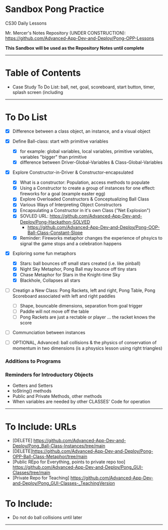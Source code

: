 # Sandbox Pong Practice
CS30 Daily Lessons

Mr. Mercer's Notes Repository (UNDER CONSTRUCTION): https://github.com/Advanced-App-Dev-and-Deploy/Pong-OPP-Lessons

**This Sandbox will be used as the Repository Notes until complete**

---

# Table of Contents
- Case Study To Do List: ball, net, goal, scoreboard, start button, timer, splash screen (including 

---

# To Do List
- [x] Difference between a class object, an instance, and a visual object
- [x] Define Ball-class: start with primitive variables
  - [x] for example: global variables, local variables, primitive variables, variables "bigger" than primitive
  - [x] difference between Driver-Global-Variables & Class-Global-Variables
- [x] Explore Constructor-in-Driver & Constructor-encapsulated
  - [x] What is a constructor: Population, access methods to populate
  - [x] Using a Constructor to create a group of instances for one effect: fireworks for a goal (example easter egg)
  - [x] Explore Overloaded Constructors & Conceptualizing Ball Class
  - [x] Various Ways of Interpreting Object Constructors
  - [x] Encapsulating a Constructor in it's own Class ("Net Explosion")
  - [x] SOVLED URL: https://github.com/Advanced-App-Dev-and-Deploy/Pong-Hackathon-SOLVED
	- https://github.com/Advanced-App-Dev-and-Deploy/Pong-OOP-Ball-Class-Constant-Slope
  - [x] Reminder: Fireworks metaphor changes the experience of phsyics to signal the game stops and a celebration happens
- [x] Exploring some fun metaphors
  - [x] Stars: ball bounces off small stars created (i.e. like pinball)
  - [x] Night Sky Metaphor, Pong Ball may bounce off tiny stars
  - [x] Chase Metaphor for Stars in the Knight-time Sky
  - [x] Blackhole, Collapses all stars
- [ ] Creatign a New Class: Pong Rackets, left and right, Pong Table, Pong Scoreboard associated with left and right paddles
  - [ ] Shape, bouncable dimensions, separation from goal trigger
  - [ ] Paddle will not move off the table
  - [ ] Pong Rackets are just a rectable or player ... the racket knows the score
- [ ] Communciation between instances

- [ ] OPTIONAL, Advanced: ball collisions & the physics of conservation of momentum in two dimensions (is a phsysics lesson using right triangles)


### Additions to Programs


### Reminders for Introductory Objects
- Getters and Setters
- toString() methods
- Public and Private Methods, other methods
- When variables are needed by other CLASSES' Code for operation


---

# To Include: URLs
- [DELETE] https://github.com/Advanced-App-Dev-and-Deploy/Pong_Ball-Class-Instances/tree/main
- [DELETE]https://github.com/Advanced-App-Dev-and-Deploy/Pong-OPP-Ball-Class-Metaphor/tree/main
- [Public REpo for Everything, points to private repo too] https://github.com/Advanced-App-Dev-and-Deploy/Pong_GUI-Classes/tree/main
- [Private Repo for Teaching] https://github.com/Advanced-App-Dev-and-Deploy/Pong_GUI-Classes-_TeachingVersion

# To Include: 
- Do not do ball collisions until later

---
